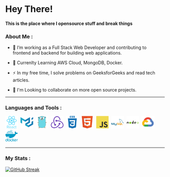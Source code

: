 
<div id="badges">
  <a href="https://www.linkedin.com/in/pierresandy/">
   
  </a>
  <a href="your-youtube-URL">
  </a>
  </a>
</div>
<img src="https://komarev.com/ghpvc/?username=PierreSandy&style=flat-square&color=blue" alt=""/>

<div><h1>Hey There!</h1> <h4> This is the place where I opensource stuff and break things</h4></div>


### About Me :

- :telescope: I’m working as a Full Stack Web Developer and contributing to frontend and backend for building web applications.

- :seedling: Currenlty Learning AWS Cloud, MongoDB, Docker.

- :zap: In my free time, I solve problems on GeeksforGeeks and read tech articles.

- 👥 I'm Looking to collaborate on more open source projects.



- ---

### Languages and Tools :

<div>
  
  <img src="https://github.com/devicons/devicon/blob/master/icons/react/react-original-wordmark.svg" title="React" alt="React" width="40" height="40"/>&nbsp;
  <img src="https://github.com/devicons/devicon/blob/master/icons/materialui/materialui-original.svg" title="Material UI" alt="Material UI" width="40" height="40"/>&nbsp;
   <img src="https://github.com/devicons/devicon/blob/master/icons/go/go-original.svg" title="Go" alt="Go" width="40" height="40"/>&nbsp;
  <img src="https://github.com/devicons/devicon/blob/master/icons/redux/redux-original.svg" title="Redux" alt="Redux " width="40" height="40"/>&nbsp;
  <img src="https://github.com/devicons/devicon/blob/master/icons/css3/css3-plain-wordmark.svg"  title="CSS3" alt="CSS" width="40" height="40"/>&nbsp;
  <img src="https://github.com/devicons/devicon/blob/master/icons/html5/html5-original.svg" title="HTML5" alt="HTML" width="40" height="40"/>&nbsp;
  <img src="https://github.com/devicons/devicon/blob/master/icons/javascript/javascript-original.svg" title="JavaScript" alt="JavaScript" width="40" height="40"/>&nbsp;
  <img src="https://github.com/devicons/devicon/blob/master/icons/mysql/mysql-original-wordmark.svg" title="MySQL"  alt="MySQL" width="40" height="40"/>&nbsp;
  <img src="https://github.com/devicons/devicon/blob/master/icons/nodejs/nodejs-original-wordmark.svg" title="NodeJS" alt="NodeJS" width="40" height="40"/>&nbsp;
  <img src="https://github.com/devicons/devicon/blob/master/icons/googlecloud/googlecloud-original.svg" title="Google Cloud" alt="Google Cloud" width="40" height="40"/>&nbsp;
  <img src="https://github.com/devicons/devicon/blob/master/icons/docker/docker-plain-wordmark.svg" title="Docker" alt="Docker" width="40" height="40"/>&nbsp;
  
</div>

---

### My Stats :

[![GitHub Streak](http://github-readme-streak-stats.herokuapp.com?user=PierreSandy&theme=dark&background=000000)](https://git.io/streak-stats)
